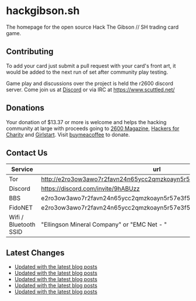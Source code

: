 # hackgibson.sh
The homepage for the open source Hack The Gibson // SH trading card game.


## Contributing

To add your card just submit a pull request with your card's front art, it would be added to the next run of set after community play testing.

Game play and discussions over the project is held the r2600 discord server. Come join us at [Discord](https://discord.com/invite/9hABUzz) or via IRC at https://www.scuttled.net/


## Donations

Your donation of $13.37 or more is welcome and helps the hacking community at large with proceeds going to [2600 Magazine](https://2600.com/), [Hackers for Charity](https://hackersforcharity.org) and [Girlstart](https://girlstart.org).  Visit [buymeacoffee](https://www.buymeacoffee.com/hackgibson.sh) to donate.


## Contact Us

Service | url
-|-
Tor | http://e2ro3ow3awo7r2favn24n65ycc2qmzkoayn5r57e3f56nvjwdcgg32ad.onion
Discord | https://discord.com/invite/9hABUzz
BBS | e2ro3ow3awo7r2favn24n65ycc2qmzkoayn5r57e3f56nvjwdcgg32ad.onion:23
FidoNET | e2ro3ow3awo7r2favn24n65ycc2qmzkoayn5r57e3f56nvjwdcgg32ad.onion:24554
Wifi / Bluetooth SSID | "Ellingson Mineral Company" or "EMC Net - <fidonet address>"

## Latest Changes
<!-- BLOG-POST-LIST:START -->
- [Updated with the latest blog posts](https://github.com/DFW2600/hackgibson.sh/commit/a5cafbf88fb799962d8cd8a67caf8e80f6146be3)
- [Updated with the latest blog posts](https://github.com/DFW2600/hackgibson.sh/commit/cd47b1c2dabe77c8b033e021dbd3bae850911dbc)
- [Updated with the latest blog posts](https://github.com/DFW2600/hackgibson.sh/commit/3b6640eeef1fadcd6953718c6088459be81898a4)
- [Updated with the latest blog posts](https://github.com/DFW2600/hackgibson.sh/commit/d1e86a9668bc28c95fb9ff97571c9026f90d71fe)
- [Updated with the latest blog posts](https://github.com/DFW2600/hackgibson.sh/commit/acaf61455ba3140e7ddb2a341c8a96749da22281)
<!-- BLOG-POST-LIST:END -->
